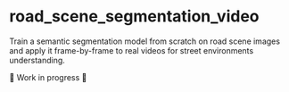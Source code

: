 # road_scene_segmentation_video
Train a semantic segmentation model from scratch on road scene images and apply it frame-by-frame to real videos for street environments understanding.

🚧 Work in progress 🚧
